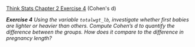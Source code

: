 [Think Stats Chapter 2 Exercise 4](http://greenteapress.com/thinkstats2/html/thinkstats2003.html#toc24) (Cohen's d)

_**Exercise 4**   Using the variable `totalwgt_lb`, investigate whether first babies are lighter or heavier than others. Compute Cohen’s d to quantify the difference between the groups. How does it compare to the difference in pregnancy length?_

